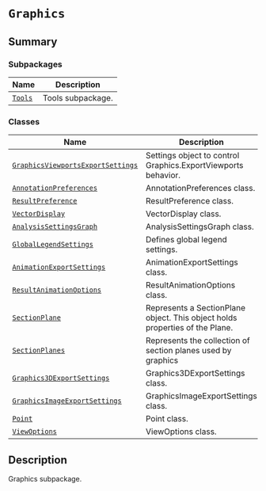 <!-- vale off -->

<a id="module-ansys.mechanical.stubs.v241.Ansys.Mechanical.Graphics"></a>

<a id="graphics"></a>

# `Graphics`

<a id="summary"></a>

## Summary

### Subpackages

| Name | Description |
|------------------------------------------------------------------------------------------------|---------------------|
| [`Tools`](Tools/index.md#module-ansys.mechanical.stubs.v241.Ansys.Mechanical.Graphics.Tools)   | Tools subpackage.   |

### Classes

| Name | Description |
|-----------------------------------------------------------------------------------------------------------------------------------------------------------------|------------------------------------------------------------------------------|
| [`GraphicsViewportsExportSettings`](GraphicsViewportsExportSettings.md#ansys.mechanical.stubs.v241.Ansys.Mechanical.Graphics.GraphicsViewportsExportSettings)   | Settings object to control Graphics.ExportViewports behavior.                |
| [`AnnotationPreferences`](AnnotationPreferences.md#ansys.mechanical.stubs.v241.Ansys.Mechanical.Graphics.AnnotationPreferences)                                 | AnnotationPreferences class.                                                 |
| [`ResultPreference`](ResultPreference.md#ansys.mechanical.stubs.v241.Ansys.Mechanical.Graphics.ResultPreference)                                                | ResultPreference class.                                                      |
| [`VectorDisplay`](VectorDisplay.md#ansys.mechanical.stubs.v241.Ansys.Mechanical.Graphics.VectorDisplay)                                                         | VectorDisplay class.                                                         |
| [`AnalysisSettingsGraph`](AnalysisSettingsGraph.md#ansys.mechanical.stubs.v241.Ansys.Mechanical.Graphics.AnalysisSettingsGraph)                                 | AnalysisSettingsGraph class.                                                 |
| [`GlobalLegendSettings`](GlobalLegendSettings.md#ansys.mechanical.stubs.v241.Ansys.Mechanical.Graphics.GlobalLegendSettings)                                    | Defines global legend settings.                                              |
| [`AnimationExportSettings`](AnimationExportSettings.md#ansys.mechanical.stubs.v241.Ansys.Mechanical.Graphics.AnimationExportSettings)                           | AnimationExportSettings class.                                               |
| [`ResultAnimationOptions`](ResultAnimationOptions.md#ansys.mechanical.stubs.v241.Ansys.Mechanical.Graphics.ResultAnimationOptions)                              | ResultAnimationOptions class.                                                |
| [`SectionPlane`](SectionPlane.md#ansys.mechanical.stubs.v241.Ansys.Mechanical.Graphics.SectionPlane)                                                            | Represents a SectionPlane object. This object holds properties of the Plane. |
| [`SectionPlanes`](SectionPlanes.md#ansys.mechanical.stubs.v241.Ansys.Mechanical.Graphics.SectionPlanes)                                                         | Represents the collection of section planes used by graphics                 |
| [`Graphics3DExportSettings`](Graphics3DExportSettings.md#ansys.mechanical.stubs.v241.Ansys.Mechanical.Graphics.Graphics3DExportSettings)                        | Graphics3DExportSettings class.                                              |
| [`GraphicsImageExportSettings`](GraphicsImageExportSettings.md#ansys.mechanical.stubs.v241.Ansys.Mechanical.Graphics.GraphicsImageExportSettings)               | GraphicsImageExportSettings class.                                           |
| [`Point`](Point.md#ansys.mechanical.stubs.v241.Ansys.Mechanical.Graphics.Point)                                                                                 | Point class.                                                                 |
| [`ViewOptions`](ViewOptions.md#ansys.mechanical.stubs.v241.Ansys.Mechanical.Graphics.ViewOptions)                                                               | ViewOptions class.                                                           |

<a id="description"></a>

## Description

Graphics subpackage.

<!-- !! processed by numpydoc !! -->
<!-- vale on -->
